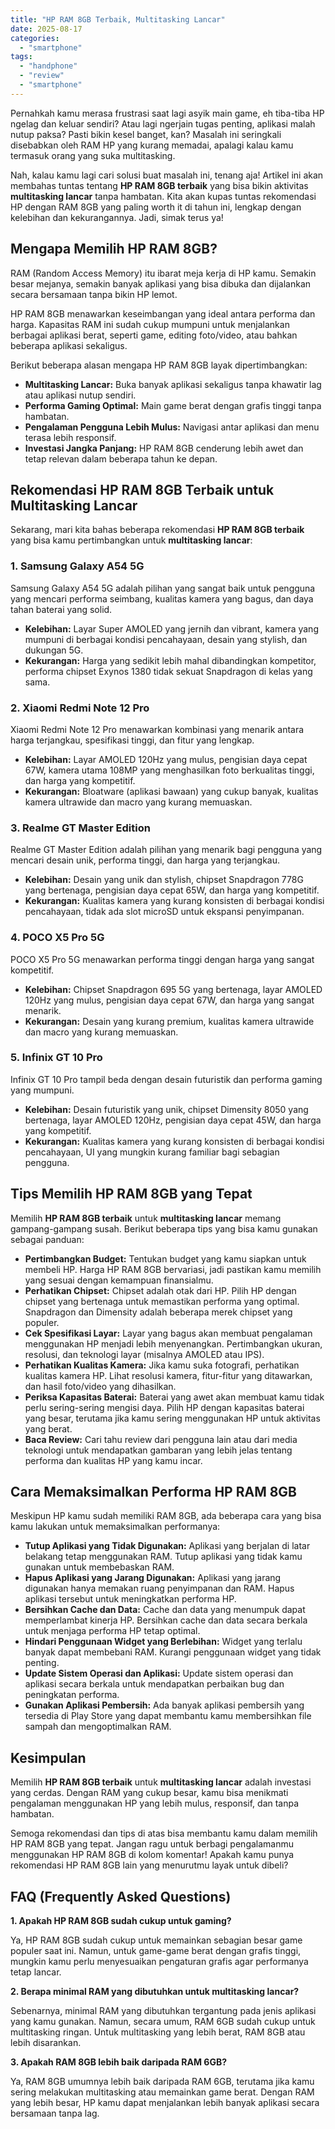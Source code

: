 ```yaml
---
title: "HP RAM 8GB Terbaik, Multitasking Lancar"
date: 2025-08-17
categories: 
  - "smartphone"
tags: 
  - "handphone"
  - "review"
  - "smartphone"
---
```


Pernahkah kamu merasa frustrasi saat lagi asyik main game, eh tiba-tiba HP ngelag dan keluar sendiri? Atau lagi ngerjain tugas penting, aplikasi malah nutup paksa? Pasti bikin kesel banget, kan? Masalah ini seringkali disebabkan oleh RAM HP yang kurang memadai, apalagi kalau kamu termasuk orang yang suka multitasking.

Nah, kalau kamu lagi cari solusi buat masalah ini, tenang aja! Artikel ini akan membahas tuntas tentang **HP RAM 8GB terbaik** yang bisa bikin aktivitas **multitasking lancar** tanpa hambatan. Kita akan kupas tuntas rekomendasi HP dengan RAM 8GB yang paling worth it di tahun ini, lengkap dengan kelebihan dan kekurangannya. Jadi, simak terus ya!

## Mengapa Memilih HP RAM 8GB?

RAM (Random Access Memory) itu ibarat meja kerja di HP kamu. Semakin besar mejanya, semakin banyak aplikasi yang bisa dibuka dan dijalankan secara bersamaan tanpa bikin HP lemot.

HP RAM 8GB menawarkan keseimbangan yang ideal antara performa dan harga. Kapasitas RAM ini sudah cukup mumpuni untuk menjalankan berbagai aplikasi berat, seperti game, editing foto/video, atau bahkan beberapa aplikasi sekaligus.

Berikut beberapa alasan mengapa HP RAM 8GB layak dipertimbangkan:

- **Multitasking Lancar:** Buka banyak aplikasi sekaligus tanpa khawatir lag atau aplikasi nutup sendiri.
- **Performa Gaming Optimal:** Main game berat dengan grafis tinggi tanpa hambatan.
- **Pengalaman Pengguna Lebih Mulus:** Navigasi antar aplikasi dan menu terasa lebih responsif.
- **Investasi Jangka Panjang:** HP RAM 8GB cenderung lebih awet dan tetap relevan dalam beberapa tahun ke depan.

## Rekomendasi HP RAM 8GB Terbaik untuk Multitasking Lancar

Sekarang, mari kita bahas beberapa rekomendasi **HP RAM 8GB terbaik** yang bisa kamu pertimbangkan untuk **multitasking lancar**:

### 1\. Samsung Galaxy A54 5G

Samsung Galaxy A54 5G adalah pilihan yang sangat baik untuk pengguna yang mencari performa seimbang, kualitas kamera yang bagus, dan daya tahan baterai yang solid.

- **Kelebihan:** Layar Super AMOLED yang jernih dan vibrant, kamera yang mumpuni di berbagai kondisi pencahayaan, desain yang stylish, dan dukungan 5G.
- **Kekurangan:** Harga yang sedikit lebih mahal dibandingkan kompetitor, performa chipset Exynos 1380 tidak sekuat Snapdragon di kelas yang sama.

### 2\. Xiaomi Redmi Note 12 Pro

Xiaomi Redmi Note 12 Pro menawarkan kombinasi yang menarik antara harga terjangkau, spesifikasi tinggi, dan fitur yang lengkap.

- **Kelebihan:** Layar AMOLED 120Hz yang mulus, pengisian daya cepat 67W, kamera utama 108MP yang menghasilkan foto berkualitas tinggi, dan harga yang kompetitif.
- **Kekurangan:** Bloatware (aplikasi bawaan) yang cukup banyak, kualitas kamera ultrawide dan macro yang kurang memuaskan.

### 3\. Realme GT Master Edition

Realme GT Master Edition adalah pilihan yang menarik bagi pengguna yang mencari desain unik, performa tinggi, dan harga yang terjangkau.

- **Kelebihan:** Desain yang unik dan stylish, chipset Snapdragon 778G yang bertenaga, pengisian daya cepat 65W, dan harga yang kompetitif.
- **Kekurangan:** Kualitas kamera yang kurang konsisten di berbagai kondisi pencahayaan, tidak ada slot microSD untuk ekspansi penyimpanan.

### 4\. POCO X5 Pro 5G

POCO X5 Pro 5G menawarkan performa tinggi dengan harga yang sangat kompetitif.

- **Kelebihan:** Chipset Snapdragon 695 5G yang bertenaga, layar AMOLED 120Hz yang mulus, pengisian daya cepat 67W, dan harga yang sangat menarik.
- **Kekurangan:** Desain yang kurang premium, kualitas kamera ultrawide dan macro yang kurang memuaskan.

### 5\. Infinix GT 10 Pro

Infinix GT 10 Pro tampil beda dengan desain futuristik dan performa gaming yang mumpuni.

- **Kelebihan:** Desain futuristik yang unik, chipset Dimensity 8050 yang bertenaga, layar AMOLED 120Hz, pengisian daya cepat 45W, dan harga yang kompetitif.
- **Kekurangan:** Kualitas kamera yang kurang konsisten di berbagai kondisi pencahayaan, UI yang mungkin kurang familiar bagi sebagian pengguna.

## Tips Memilih HP RAM 8GB yang Tepat

Memilih **HP RAM 8GB terbaik** untuk **multitasking lancar** memang gampang-gampang susah. Berikut beberapa tips yang bisa kamu gunakan sebagai panduan:

- **Pertimbangkan Budget:** Tentukan budget yang kamu siapkan untuk membeli HP. Harga HP RAM 8GB bervariasi, jadi pastikan kamu memilih yang sesuai dengan kemampuan finansialmu.
- **Perhatikan Chipset:** Chipset adalah otak dari HP. Pilih HP dengan chipset yang bertenaga untuk memastikan performa yang optimal. Snapdragon dan Dimensity adalah beberapa merek chipset yang populer.
- **Cek Spesifikasi Layar:** Layar yang bagus akan membuat pengalaman menggunakan HP menjadi lebih menyenangkan. Pertimbangkan ukuran, resolusi, dan teknologi layar (misalnya AMOLED atau IPS).
- **Perhatikan Kualitas Kamera:** Jika kamu suka fotografi, perhatikan kualitas kamera HP. Lihat resolusi kamera, fitur-fitur yang ditawarkan, dan hasil foto/video yang dihasilkan.
- **Periksa Kapasitas Baterai:** Baterai yang awet akan membuat kamu tidak perlu sering-sering mengisi daya. Pilih HP dengan kapasitas baterai yang besar, terutama jika kamu sering menggunakan HP untuk aktivitas yang berat.
- **Baca Review:** Cari tahu review dari pengguna lain atau dari media teknologi untuk mendapatkan gambaran yang lebih jelas tentang performa dan kualitas HP yang kamu incar.

## Cara Memaksimalkan Performa HP RAM 8GB

Meskipun HP kamu sudah memiliki RAM 8GB, ada beberapa cara yang bisa kamu lakukan untuk memaksimalkan performanya:

- **Tutup Aplikasi yang Tidak Digunakan:** Aplikasi yang berjalan di latar belakang tetap menggunakan RAM. Tutup aplikasi yang tidak kamu gunakan untuk membebaskan RAM.
- **Hapus Aplikasi yang Jarang Digunakan:** Aplikasi yang jarang digunakan hanya memakan ruang penyimpanan dan RAM. Hapus aplikasi tersebut untuk meningkatkan performa HP.
- **Bersihkan Cache dan Data:** Cache dan data yang menumpuk dapat memperlambat kinerja HP. Bersihkan cache dan data secara berkala untuk menjaga performa HP tetap optimal.
- **Hindari Penggunaan Widget yang Berlebihan:** Widget yang terlalu banyak dapat membebani RAM. Kurangi penggunaan widget yang tidak penting.
- **Update Sistem Operasi dan Aplikasi:** Update sistem operasi dan aplikasi secara berkala untuk mendapatkan perbaikan bug dan peningkatan performa.
- **Gunakan Aplikasi Pembersih:** Ada banyak aplikasi pembersih yang tersedia di Play Store yang dapat membantu kamu membersihkan file sampah dan mengoptimalkan RAM.

## Kesimpulan

Memilih **HP RAM 8GB terbaik** untuk **multitasking lancar** adalah investasi yang cerdas. Dengan RAM yang cukup besar, kamu bisa menikmati pengalaman menggunakan HP yang lebih mulus, responsif, dan tanpa hambatan.

Semoga rekomendasi dan tips di atas bisa membantu kamu dalam memilih HP RAM 8GB yang tepat. Jangan ragu untuk berbagi pengalamanmu menggunakan HP RAM 8GB di kolom komentar! Apakah kamu punya rekomendasi HP RAM 8GB lain yang menurutmu layak untuk dibeli?

## FAQ (Frequently Asked Questions)

**1\. Apakah HP RAM 8GB sudah cukup untuk gaming?**

Ya, HP RAM 8GB sudah cukup untuk memainkan sebagian besar game populer saat ini. Namun, untuk game-game berat dengan grafis tinggi, mungkin kamu perlu menyesuaikan pengaturan grafis agar performanya tetap lancar.

**2\. Berapa minimal RAM yang dibutuhkan untuk multitasking lancar?**

Sebenarnya, minimal RAM yang dibutuhkan tergantung pada jenis aplikasi yang kamu gunakan. Namun, secara umum, RAM 6GB sudah cukup untuk multitasking ringan. Untuk multitasking yang lebih berat, RAM 8GB atau lebih disarankan.

**3\. Apakah RAM 8GB lebih baik daripada RAM 6GB?**

Ya, RAM 8GB umumnya lebih baik daripada RAM 6GB, terutama jika kamu sering melakukan multitasking atau memainkan game berat. Dengan RAM yang lebih besar, HP kamu dapat menjalankan lebih banyak aplikasi secara bersamaan tanpa lag.
